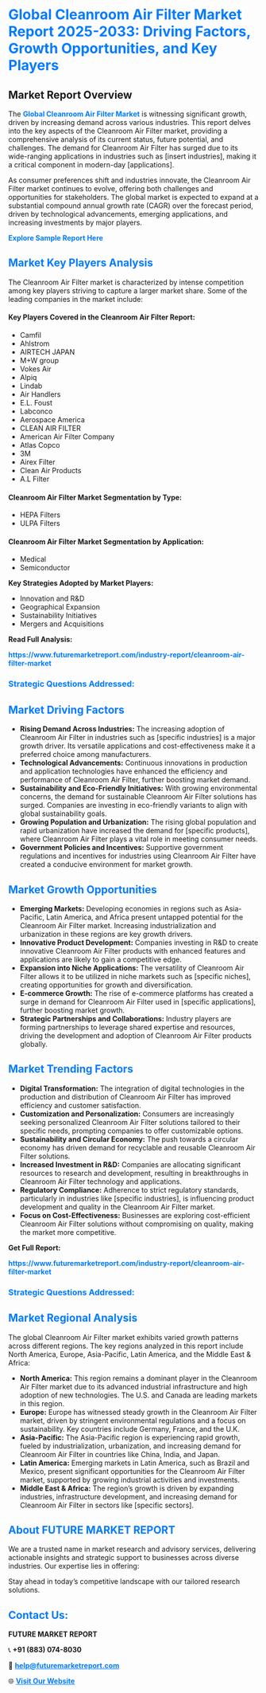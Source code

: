 <h1 style="color: #007BFF;">Global Cleanroom Air Filter Market Report 2025-2033: Driving Factors, Growth Opportunities, and Key Players</h1>

<section id="overview">
<h2>Market Report Overview</h2>
<p>The <a href="https://www.futuremarketreport.com/industry-report/cleanroom-air-filter-market" style="color: #007BFF; text-decoration: none;"><strong>Global Cleanroom Air Filter Market</strong></a> is witnessing significant growth, driven by increasing demand across various industries. This report delves into the key aspects of the Cleanroom Air Filter market, providing a comprehensive analysis of its current status, future potential, and challenges. The demand for Cleanroom Air Filter has surged due to its wide-ranging applications in industries such as [insert industries], making it a critical component in modern-day [applications].</p>
<p>As consumer preferences shift and industries innovate, the Cleanroom Air Filter market continues to evolve, offering both challenges and opportunities for stakeholders. The global market is expected to expand at a substantial compound annual growth rate (CAGR) over the forecast period, driven by technological advancements, emerging applications, and increasing investments by major players.</p>
</section>

<section id="overview">
<p><a href="https://www.futuremarketreport.com/request-sample/reportId=92947" style="color: #007BFF; text-decoration: none;"><strong>Explore Sample Report Here</strong></a></p>
</section>

<section id="key-players">
<h2 style="color: #007BFF;">Market Key Players Analysis</h2>
<p>The Cleanroom Air Filter market is characterized by intense competition among key players striving to capture a larger market share. Some of the leading companies in the market include:</p>
<h4>Key Players Covered in the Cleanroom Air Filter Report:</h4>
<ul><li>Camfil</li><li>Ahlstrom</li><li>AIRTECH JAPAN</li><li>M+W group</li><li>Vokes Air</li><li>Alpiq</li><li>Lindab</li><li>Air Handlers</li><li>E.L. Foust</li><li>Labconco</li><li>Aerospace America</li><li>CLEAN AIR FILTER</li><li>American Air Filter Company</li><li>Atlas Copco</li><li>3M</li><li>Airex Filter</li><li>Clean Air Products</li><li>A.L Filter</li></ul>
<h4>Cleanroom Air Filter Market Segmentation by Type:</h4>
<ul><li>HEPA Filters</li><li>ULPA Filters</li></ul>

<h4>Cleanroom Air Filter Market Segmentation by Application:</h4>
<ul><li>Medical</li><li>Semiconductor</li></ul>
<p><strong>Key Strategies Adopted by Market Players:</strong></p>
<ul>
<li>Innovation and R&D</li>
<li>Geographical Expansion</li>
<li>Sustainability Initiatives</li>
<li>Mergers and Acquisitions</li>
</ul>
</section>

<section>
<p><strong>Read Full Analysis: </strong></p><a href="https://www.futuremarketreport.com/industry-report/cleanroom-air-filter-market" style="color: #007BFF; text-decoration: none;"><strong>https://www.futuremarketreport.com/industry-report/cleanroom-air-filter-market</strong></a>
<h3 style="color: #007BFF;">Strategic Questions Addressed:</h3>
</section>

<section id="driving-factors">
<h2 style="color: #007BFF;">Market Driving Factors</h2>
<ul>
<li><strong>Rising Demand Across Industries:</strong> The increasing adoption of Cleanroom Air Filter in industries such as [specific industries] is a major growth driver. Its versatile applications and cost-effectiveness make it a preferred choice among manufacturers.</li>
<li><strong>Technological Advancements:</strong> Continuous innovations in production and application technologies have enhanced the efficiency and performance of Cleanroom Air Filter, further boosting market demand.</li>
<li><strong>Sustainability and Eco-Friendly Initiatives:</strong> With growing environmental concerns, the demand for sustainable Cleanroom Air Filter solutions has surged. Companies are investing in eco-friendly variants to align with global sustainability goals.</li>
<li><strong>Growing Population and Urbanization:</strong> The rising global population and rapid urbanization have increased the demand for [specific products], where Cleanroom Air Filter plays a vital role in meeting consumer needs.</li>
<li><strong>Government Policies and Incentives:</strong> Supportive government regulations and incentives for industries using Cleanroom Air Filter have created a conducive environment for market growth.</li>
</ul>
</section>

<section id="growth-opportunities">
<h2 style="color: #007BFF;">Market Growth Opportunities</h2>
<ul>
<li><strong>Emerging Markets:</strong> Developing economies in regions such as Asia-Pacific, Latin America, and Africa present untapped potential for the Cleanroom Air Filter market. Increasing industrialization and urbanization in these regions are key growth drivers.</li>
<li><strong>Innovative Product Development:</strong> Companies investing in R&D to create innovative Cleanroom Air Filter products with enhanced features and applications are likely to gain a competitive edge.</li>
<li><strong>Expansion into Niche Applications:</strong> The versatility of Cleanroom Air Filter allows it to be utilized in niche markets such as [specific niches], creating opportunities for growth and diversification.</li>
<li><strong>E-commerce Growth:</strong> The rise of e-commerce platforms has created a surge in demand for Cleanroom Air Filter used in [specific applications], further boosting market growth.</li>
<li><strong>Strategic Partnerships and Collaborations:</strong> Industry players are forming partnerships to leverage shared expertise and resources, driving the development and adoption of Cleanroom Air Filter products globally.</li>
</ul>
</section>

<section id="trending-factors">
<h2 style="color: #007BFF;">Market Trending Factors</h2>
<ul>
<li><strong>Digital Transformation:</strong> The integration of digital technologies in the production and distribution of Cleanroom Air Filter has improved efficiency and customer satisfaction.</li>
<li><strong>Customization and Personalization:</strong> Consumers are increasingly seeking personalized Cleanroom Air Filter solutions tailored to their specific needs, prompting companies to offer customizable options.</li>
<li><strong>Sustainability and Circular Economy:</strong> The push towards a circular economy has driven demand for recyclable and reusable Cleanroom Air Filter solutions.</li>
<li><strong>Increased Investment in R&D:</strong> Companies are allocating significant resources to research and development, resulting in breakthroughs in Cleanroom Air Filter technology and applications.</li>
<li><strong>Regulatory Compliance:</strong> Adherence to strict regulatory standards, particularly in industries like [specific industries], is influencing product development and quality in the Cleanroom Air Filter market.</li>
<li><strong>Focus on Cost-Effectiveness:</strong> Businesses are exploring cost-efficient Cleanroom Air Filter solutions without compromising on quality, making the market more competitive.</li>
</ul>
</section>

<section>
<p><strong>Get Full Report: </strong></p><a href="https://www.futuremarketreport.com/industry-report/cleanroom-air-filter-market" style="color: #007BFF; text-decoration: none;"><strong>https://www.futuremarketreport.com/industry-report/cleanroom-air-filter-market</strong></a>
<h3 style="color: #007BFF;">Strategic Questions Addressed:</h3>
</section>


<section id="regional-analysis">
<h2 style="color: #007BFF;">Market Regional Analysis</h2>
<p>The global Cleanroom Air Filter market exhibits varied growth patterns across different regions. The key regions analyzed in this report include North America, Europe, Asia-Pacific, Latin America, and the Middle East & Africa:</p>
<ul>
<li><strong>North America:</strong> This region remains a dominant player in the Cleanroom Air Filter market due to its advanced industrial infrastructure and high adoption of new technologies. The U.S. and Canada are leading markets in this region.</li>
<li><strong>Europe:</strong> Europe has witnessed steady growth in the Cleanroom Air Filter market, driven by stringent environmental regulations and a focus on sustainability. Key countries include Germany, France, and the U.K.</li>
<li><strong>Asia-Pacific:</strong> The Asia-Pacific region is experiencing rapid growth, fueled by industrialization, urbanization, and increasing demand for Cleanroom Air Filter in countries like China, India, and Japan.</li>
<li><strong>Latin America:</strong> Emerging markets in Latin America, such as Brazil and Mexico, present significant opportunities for the Cleanroom Air Filter market, supported by growing industrial activities and investments.</li>
<li><strong>Middle East & Africa:</strong> The region’s growth is driven by expanding industries, infrastructure development, and increasing demand for Cleanroom Air Filter in sectors like [specific sectors].</li>
</ul>
</section>

<footer>
<h2 style="color: #007BFF;">About FUTURE MARKET REPORT</h2>
<p>We are a trusted name in market research and advisory services, delivering actionable insights and strategic support to businesses across diverse industries. Our expertise lies in offering:</p>

<p>Stay ahead in today’s competitive landscape with our tailored research solutions.</p>

<h2 style="color: #007BFF;">Contact Us:</h2>
<p><strong>FUTURE MARKET REPORT</strong></p>
<p>📞 <strong>+91 (883) 074-8030</strong></p>
<p>📧 <strong><a href="mailto:help@futuremarketreport.com" style="color: #007BFF;">help@futuremarketreport.com</a></strong></p>
<p>🌐 <strong><a href="https://www.futuremarketreport.com/" style="color: #007BFF;">Visit Our Website</a></strong></p>
</footer>
